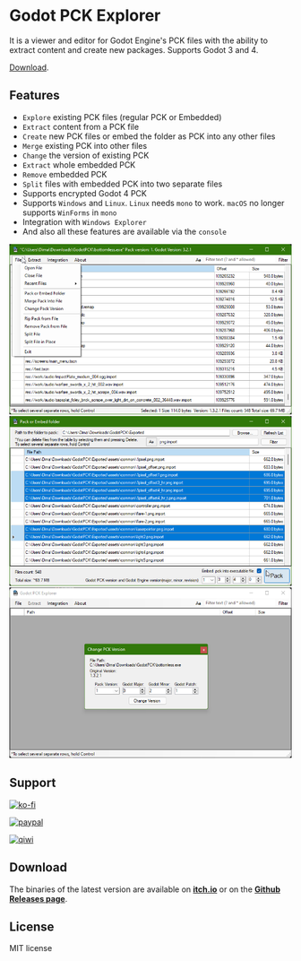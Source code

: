 # Godot PCK Explorer

It is a viewer and editor for Godot Engine's PCK files with the ability to extract content and create new packages. Supports Godot 3 and 4.

[Download](#download).

## Features

* `Explore` existing PCK files (regular PCK or Embedded)
* `Extract` content from a PCK file
* `Create` new PCK files or embed the folder as PCK into any other files
* `Merge` existing PCK into other files
* `Change` the version of existing PCK
* `Extract` whole embedded PCK
* `Remove` embedded PCK
* `Split` files with embedded PCK into two separate files
* Supports encrypted Godot 4 PCK
* Supports `Windows` and `Linux`. `Linux` needs `mono` to work. `macOS` no longer supports `WinForms` in `mono`
* Integration with `Windows Explorer`
* And also all these features are available via the `console`

![Main Window](Images/MainForm.png)
![Main Window](Images/CreatePack.png)
![Main Window](Images/ChangeVersion.png)

## Support

[![ko-fi](https://ko-fi.com/img/githubbutton_sm.svg)](https://ko-fi.com/I2I53VZ2D)

[![paypal](https://www.paypalobjects.com/en_US/i/btn/btn_donateCC_LG.gif)](https://paypal.me/dmitriysalnikov)

[<img src="https://upload.wikimedia.org/wikipedia/commons/8/8f/QIWI_logo.svg" alt="qiwi" width=90px/>](https://qiwi.com/n/DMITRIYSALNIKOV)

## Download

The binaries of the latest version are available on [**itch.io**](https://dmitriysalnikov.itch.io/godot-pck-explorer) or on the [**Github Releases page**](https://github.com/DmitriySalnikov/GodotPCKExplorer/releases/latest).

## License

MIT license
